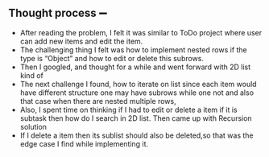 
## Thought process ➖
- After reading the problem, I felt it was similar to ToDo project where user can add new items and edit the item.
- The challenging thing I felt was how to implement nested rows if the type is “Object” and how to edit or delete this subrows.
- Then I googled, and thought for a while and went forward with 2D list kind of 
- The next challenge I found, how to iterate on list since each item would have different structure one may have subrows while one not and also that case when there are nested multiple rows,
- Also, I spent time on thinking if I had to edit or delete a item if it is subtask then how do I search in 2D list. Then came up with Recursion solution
- If I delete a item then its sublist should also be deleted,so that was the edge case I find while implementing it.
